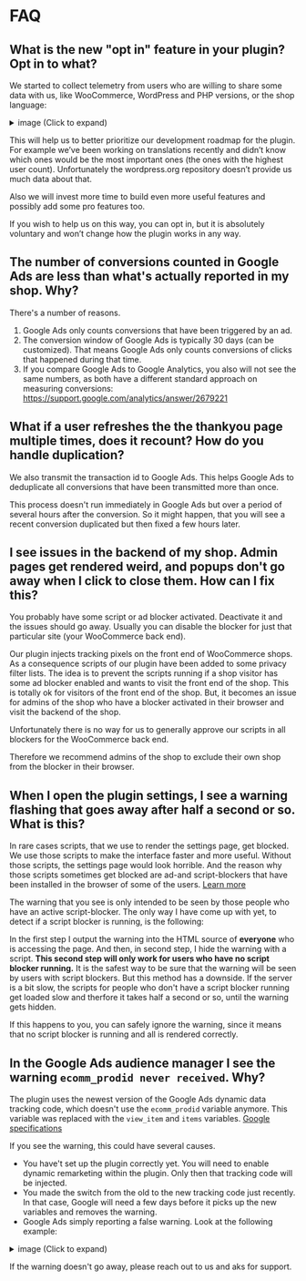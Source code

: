 # FAQ

## What is the new "opt in" feature in your plugin? Opt in to what?

We started to collect telemetry from users who are willing to share some data with us, like WooCommerce, WordPress and PHP versions, or the shop language:

 <details>
 <summary>image (Click to expand)</summary>

 ![Telemetry](_media/telemetry.png)
 </details>

This will help us to better prioritize our development roadmap for the plugin. For example we’ve been working on translations recently and didn’t know which ones would be the most important ones (the ones with the highest user count). Unfortunately the wordpress.org repository doesn’t provide us much data about that.  

Also we will invest more time to build even more useful features and possibly add some pro features too.

If you wish to help us on this way, you can opt in, but it is absolutely voluntary and won’t change how the plugin works in any way. 

## The number of conversions counted in Google Ads are less than what's actually reported in my shop. Why?

There's a number of reasons.

1. Google Ads only counts conversions that have been triggered by an ad. 
2. The conversion window of Google Ads is typically 30 days (can be customized). That means Google Ads only counts conversions of clicks that happened during that time. 
3. If you compare Google Ads to Google Analytics, you also will not see the same numbers, as both have a different standard approach on measuring conversions: https://support.google.com/analytics/answer/2679221

## What if a user refreshes the the thankyou page multiple times, does it recount? How do you handle duplication?

We also transmit the transaction id to Google Ads. This helps Google Ads to deduplicate all conversions that have been transmitted more than once. 

This process doesn't run immediately in Google Ads but over a period of several hours after the conversion. So it might happen, that you will see a recent conversion duplicated but then fixed a few hours later. 

## I see issues in the backend of my shop. Admin pages get rendered weird, and popups don't go away when I click to close them. How can I fix this?

You probably have some script or ad blocker activated. Deactivate it and the issues should go away. Usually you can disable the blocker for just that particular site (your WooCommerce back end).

Our plugin injects tracking pixels on the front end of WooCommerce shops. As a consequence scripts of our plugin have been added to some privacy filter lists. The idea is to prevent the scripts running if a shop visitor has some ad blocker enabled and wants to visit the front end of the shop. This is totally ok for visitors of the front end of the shop. But, it becomes an issue for admins of the shop who have a blocker activated in their browser and visit the backend of the shop.

Unfortunately there is no way for us to generally approve our scripts in all blockers for the WooCommerce back end.

Therefore we recommend admins of the shop to exclude their own shop from the blocker in their browser.

## When I open the plugin settings, I see a warning flashing that goes away after half a second or so. What is this?

In rare cases scripts, that we use to render the settings page, get blocked. We use those scripts to make the interface faster and more useful. Without those scripts, the settings page would look horrible. And the reason why those scripts sometimes get blocked are ad-and script-blockers that have been installed in the browser of some of the users. [Learn more](https://docs.woopt.com/wgact/#/script-blockers)

The warning that you see is only intended to be seen by those people who have an active script-blocker. The only way I have come up with yet, to detect if a script blocker is running, is the following:

In the first step I output the warning into the HTML source of **everyone** who is accessing the page. And then, in second step, I hide the warning with a script. **This second step will only work for users who have no script blocker running.** It is the safest way to be sure that the warning will be seen by users with script blockers. But this method has a downside. If the server is a bit slow, the scripts for  people who don't have a script blocker running get loaded slow and therfore it takes half a second or so, until the warning gets hidden. 

If this happens to you, you can safely ignore the warning, since it means that no script blocker is running and all is rendered correctly. 

## In the Google Ads audience manager I see the warning `ecomm_prodid never received`. Why?

The plugin uses the newest version of the Google Ads dynamic data tracking code, which doesn't use the `ecomm_prodid` variable anymore. This variable was replaced with the `view_item` and `items` variables. [Google specifications](https://support.google.com/google-ads/answer/7305793)

If you see the warning, this could have several causes. 

- You have't set up the plugin correctly yet. You will need to enable dynamic remarketing within the plugin. Only then that tracking code will be injected. 
- You made the switch from the old to the new tracking code just recently. In that case, Google will need a few days before it picks up the new variables and removes the warning.
- Google Ads simply reporting a false warning. Look at the following example:
 <details>
 <summary>image (Click to expand)</summary>

 ![Google Ads wrong audience tracking warning 1](_media/google-ads-wrong-audience-tracking-warning-1.png)
 </details>

If the warning doesn't go away, please reach out to us and aks for support.